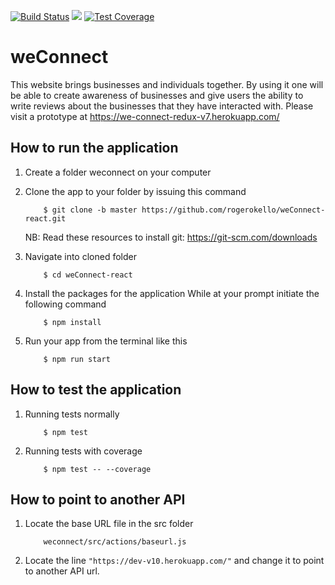 [![Build Status](https://travis-ci.org/rogerokello/weConnect-react.svg?branch=master)](https://travis-ci.org/rogerokello/weConnect-react) 
<a href="https://codeclimate.com/github/rogerokello/weConnect-react/maintainability"><img src="https://api.codeclimate.com/v1/badges/fbae7114b5c44289c779/maintainability" /></a>
[![Test Coverage](https://api.codeclimate.com/v1/badges/fbae7114b5c44289c779/test_coverage)](https://codeclimate.com/github/rogerokello/weConnect-react/test_coverage)

# weConnect
This website brings businesses and individuals together. By using it one will be able to create awareness of businesses and give users the ability to write reviews about the businesses that they have interacted with. Please visit a prototype at https://we-connect-redux-v7.herokuapp.com/

## How to run the application
1. Create a folder weconnect on your computer
   
2. Clone the app to your folder by issuing this command

    ```
        $ git clone -b master https://github.com/rogerokello/weConnect-react.git
    ```
    NB: Read these resources to install git: https://git-scm.com/downloads
3. Navigate into cloned folder

    ```
        $ cd weConnect-react
    ```

4. Install the packages for the application
   While at your prompt initiate the following command

    ```
        $ npm install
     ```

5. Run your app from the terminal like this

    ```
        $ npm run start
    ```

## How to test the application

1. Running tests normally

    ```
        $ npm test
    ```
2. Running tests with coverage

    ```
        $ npm test -- --coverage
    ```

## How to point to another API

1. Locate the base URL file in the src folder

    ```
        weconnect/src/actions/baseurl.js
    ```
2. Locate the line `"https://dev-v10.herokuapp.com/"` and change it to point to another API url.


